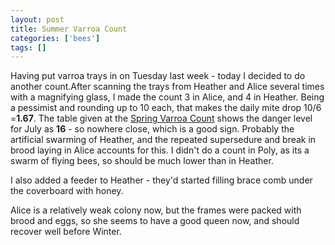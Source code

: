 ```yaml
---
layout: post
title: Summer Varroa Count
categories: ['bees']
tags: []
---
```


Having put varroa trays in on Tuesday last week - today I decided to do another count.After scanning the trays from Heather and Alice several times with a magnifying glass, I made the count 3 in Alice, and 4 in Heather. Being a pessimist and rounding up to 10 each, that makes the daily mite drop 10/6 =**1.67**. The table given at the [Spring Varroa Count](http://www.woodwose.net/beeblog/archive/2009/03/24/Spring_Varroa_Count "Spring Varroa Count" ) shows the danger level for July as **16** \- so nowhere close, which is a good sign. Probably the artificial swarming of Heather, and the repeated supersedure and break in brood laying in Alice accounts for this. I didn't do a count in Poly, as its a swarm of flying bees, so should be much lower than in Heather.  
  
  
  
I also added a feeder to Heather - they'd started filling brace comb under the coverboard with honey.  
  
  
  
Alice is a relatively weak colony now, but the frames were packed with brood and eggs, so she seems to have a good queen now, and should recover well before Winter. 
